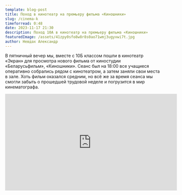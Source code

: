 ```yaml
---
template: blog-post
title: Поход в кинотеатр на премьеру фильма «Киношники»
slug: /cinema-k
timeforread: 0:48
date: 2023-11-17 21:30
description: Поход 10А в кинотеатр на премьеру фильма «Киношники»
featuredImage: /assets/41zpy0sfo8w8r8s0ao71wmj3ugyvwi7t.jpg
author: Невдах Александр
---
```

В пятничный вечер мы, вместе с 10Б классом пошли в кинотеатр «Экран» для просмотра нового фильма от киностудии «Беларусьфильм», «Киношники». Сеанс был на 18:00 все учащиеся оперативно собрались рядом с кинотеатром, а затем заняли свои места в зале. Хоть фильм оказался средним, но всё же за время сеанса мы смогли забыть о прошедшей трудовой неделе и погрузится в мир кинематографа.

<iframe width="560" height="315" src="https://www.youtube-nocookie.com/embed/eAmZPFqQ-TE?si=iqznZwqW7d7EUEVs" title="YouTube video player" frameborder="0" allow="accelerometer; autoplay; clipboard-write; encrypted-media; gyroscope; picture-in-picture; web-share" allowfullscreen></iframe>